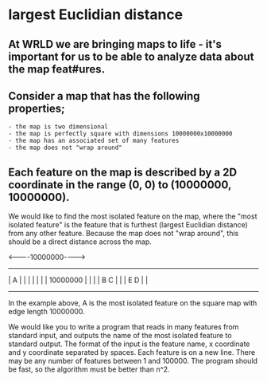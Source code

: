 # largest Euclidian distance
## At WRLD we are bringing maps to life - it's important for us to be able to analyze data about the map feat#ures.

## Consider a map that has the following properties;
	- the map is two dimensional
	- the map is perfectly square with dimensions 10000000x10000000
	- the map has an associated set of many features
	- the map does not "wrap around"
## Each feature on the map is described by a 2D coordinate in the range (0, 0) to (10000000, 10000000).

We would like to find the most isolated feature on the map, where the "most isolated feature" is the feature that is
furthest (largest Euclidian distance) from any other feature. Because the map does not "wrap around", this should be a
direct distance across the map.

<----10000000---->
 ---------------      -
| A             |     |
|               |     |
|               |  10000000
|               |     |
|          B  C |     |
|        E   D  |     |
 ---------------      -

In the example above, A is the most isolated feature on the square map with edge length 10000000.

We would like you to write a program that reads in many features from standard input, and outputs the name of the most isolated
feature to standard output. The format of the input is the feature name, x coordinate and y coordinate separated by spaces.
Each feature is on a new line. There may be any number of features between 1 and 100000. The program should
be fast, so the algorithm must be better than n^2.


